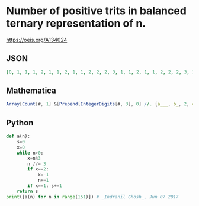# Number of positive trits in balanced ternary representation of n\.
https://oeis.org/A134024
## JSON
```JSON
[0, 1, 1, 1, 2, 1, 1, 2, 1, 1, 2, 2, 2, 3, 1, 1, 2, 1, 1, 2, 2, 2, 3, 1, 1, 2, 1, 1, 2, 2, 2, 3, 2, 2, 3, 2, 2, 3, 3, 3, 4, 1, 1, 2, 1, 1, 2, 2, 2, 3, 1, 1, 2, 1, 1, 2, 2, 2, 3, 2, 2, 3, 2, 2, 3, 3, 3, 4, 1, 1, 2, 1, 1, 2, 2, 2, 3, 1, 1, 2, 1, 1, 2, 2, 2, 3, 2, 2, 3, 2, 2, 3, 3, 3, 4, 2, 2, 3, 2, 2, 3, 3, 3, 4, 2]
```
## Mathematica
```Mathematica
Array[Count[#, 1] &[Prepend[IntegerDigits[#, 3], 0] //. {a___, b_, 2, c___} :> {a, b + 1, -1, c}] &, 105, 0] (* _Michael De Vlieger_, Jun 27 2020 *)
```
## Python
```Python
def a(n):
    s=0
    x=0
    while n>0:
        x=n%3
        n //= 3
        if x==2:
            x=-1
            n+=1
        if x==1: s+=1
    return s
print([a(n) for n in range(151)]) # _Indranil Ghosh_, Jun 07 2017
```
